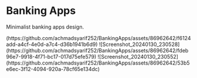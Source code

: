 <!DOCTYPE html>
<html>
<body>
    <h1>Banking Apps</h1>
    <p>Minimalist banking apps design.</p>
    (https://github.com/achmadsyarif252/BankingApps/assets/86962642/f6124add-a4cf-4e0d-a7c4-d36b1941b6d9)
![Screenshot_20240130_230528](https://github.com/achmadsyarif252/BankingApps/assets/86962642/fdeb96e7-9918-4f71-bc17-017d75efe579)
![Screenshot_20240130_230552](https://github.com/achmadsyarif252/BankingApps/assets/86962642/53b5e6ec-3f12-4094-920a-78cf65e134dc)

</body>
</html>
